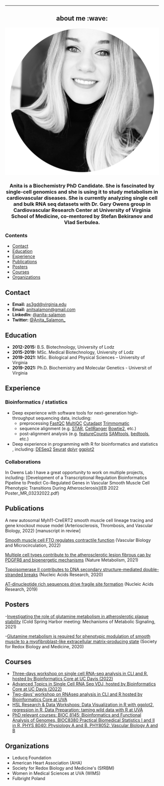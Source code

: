 ---
<h2 align="center"> about me :wave:</h2>


<p align="center">
<img src="figure/AS_bio2.png" width="600" />
</p>
<h3 align="center">Anita is a Biochemistry PhD Candidate. She is fascinated by single-cell genomics and she is using it to study metabolism in cardiovascular diseases. She is currently analyzing single cell and bulk RNA seq datasets with Dr. Gary Owens group in Cardiovascular Research Center at University of Virginia School of Medicine, co-mentored by Stefan Bekiranov and Vlad Serbulea. </h3>


### Contents

- [Contact](#contact)
- [Education](#education)
- [Experience](#experience)
- [Publications](#publications)
- [Posters](#posters)
- [Courses](#courses)
- [Organizations](#organizations)

## Contact

- **Email:** as3gd@virginia.edu
- **Email:** anitsalamon@gmail.com
- **LinkedIn:** [@anita-salamon](https://www.linkedin.com/in/anita-salamon/)
- **Twitter:** [@Anita_Salamon_](https://twitter.com/Anita_Salamon_)

## Education

- **2012-2015:** B.S. Biotechnology, University of Lodz
- **2015-2019:** MSc. Medical Biotechnology, University of Lodz
- **2019-2021:** MSc. Biological and Physical Sciences – University of Virginia
- **2019-2021:** Ph.D. Biochemistry and Molecular Genetics - Universit of Virginia  

## Experience 
### Bioinformatics / statistics
- Deep experience with software tools for next-generation high-throughput sequencing data, including:
  * preprocessing 
    [FastQC](https://www.bioinformatics.babraham.ac.uk/projects/fastqc/)
    [MultiQC](https://multiqc.info/docs/)
    [Cutadapt](https://cutadapt.readthedocs.io/en/stable/guide.html)
    [Trimmomatic](http://www.usadellab.org/cms/uploads/supplementary/Trimmomatic/TrimmomaticManual_V0.32.pdf)
  * sequence alignment (e.g.
    [STAR](https://physiology.med.cornell.edu/faculty/skrabanek/lab/angsd/lecture_notes/STARmanual.pdf),
    [CellRanger](https://support.10xgenomics.com/single-cell-gene-expression/software/pipelines/latest/what-is-cell-ranger)
    [Bowtie2](http://bowtie-bio.sourceforge.net/bowtie2/index.shtml), etc.)
  * post-alignment analysis (e.g.
    [featureCounts](https://subread.sourceforge.net/SubreadUsersGuide.pdf)
    [SAMtools](http://samtools.sourceforge.net),
    [bedtools](https://bedtools.readthedocs.io/en/latest/), etc.)
-	Deep experience in programming with R for bioinformatics and statistics , including: 
    [DESeq2](https://bioconductor.org/packages/devel/bioc/vignettes/DESeq2/inst/doc/DESeq2.html)
    [Seurat](https://github.com/satijalab/seurat)
    [dplyr](https://cran.r-project.org/web/packages/dplyr/dplyr.pdf)
    [ggplot2](https://cran.r-project.org/web/packages/ggplot2/ggplot2.pdf)
    
### Collaborations 
In Owens Lab I have a great opportunity to work on multiple projects, including: 
[Development of a Transcriptional Regulation Bioinformatics Pipeline to Predict Co-Regulated Genes in Vascular Smooth Muscle Cell Phenotypic Transitions During Atherosclerosis](EB 2022 Poster_MR_03232022.pdf)


## Publications
A new autosomal Myh11-CreERT2 smooth muscle cell lineage tracing and gene knockout mouse model (Arteriosclerosis, Thrombosis, and Vascular Biology, 2022) [manuscript in review]

[Smooth muscle cell FTO regulates contractile function](https://journals.physiology.org/doi/abs/10.1152/ajpheart.00427.2022) (Vascular Biology and Microcirculation, 2022)

[Multiple cell types contribute to the atherosclerotic lesion fibrous cap by PDGFRβ and bioenergetic mechanisms](https://www.nature.com/articles/s42255-020-00338-8) (Nature Metabolism, 2021)

[Topoisomerase II contributes to DNA secondary structure-mediated double-stranded breaks](https://academic.oup.com/nar/article/48/12/6654/5851738) (Nucleic Acids Research, 2020)

[AT-dinucleotide rich sequences drive fragile site formation](https://scholar.google.com/citations?view_op=view_citation&hl=en&user=5SLvIw0AAAAJ&citation_for_view=5SLvIw0AAAAJ:9yKSN-GCB0IC) (Nucleic Acids Research, 2019)

## Posters
-[Investigating the role of glutamine metabolism in atheroslerotic plaque stability](20211014AS_Poster_CSHL.pdf)
(Cold Spring Harbor meeting: Mechanisms of Metabolic Signaling, 2021)

-[Glutamine metabolism is required for phenotypic modulation of smooth muscle to a myofibroblast-like extracellular matrix-producing state](20201105AS_Poster_SFRBM.pdf) (Society for Redox Biology and Medicine, 2020)

## Courses
- [Three-days workshop on single cell RNA-seq analysis in CLI and R, hosted by Bioinformatics Core at UC Davis (2022)](https://github.com/ucdavis-bioinformatics-training/2022-March-Single-Cell-RNA-Seq-Analysis)
- [Advanced Topics in Single Cell RNA Seq VDJ, hosted by Bioinformatics Core at UC Davis (2022)](https://github.com/ucdavis-bioinformatics-training/2022-March-Advanced-Topics-in-Single-Cell-RNA-Seq-VDJ)
- [Two-days’ workshop on RNAseq analysis in CLI and R hosted by Bioinformatics Core at UVA](https://github.com/pk7zuva/rnaseq-workshop)
- [HSL Research & Data Workshops: Data Visualization in R with ggplot2, regression in R, Data Preparation: taming wild data with R at UVA](https://guides.hsl.virginia.edu/data/workshops)
- [PhD relevant courses: BIOC 8145: Bioinformatics and Functional Analysis of Genomes, BIOC8380 Practical Biomedical Statistics I and II in R, PHYS 8040: Physiology A and B, PHY8052: Vascular Biology A and B](https://med.virginia.edu/bims/bims-courses/bims-modules/)

## Organizations
- Leducq Foundation
- American Heart Association (AHA)
- Society for Redox Biology and Medicine's (SfRBM) 
- Women in Medical Sciences at UVA (WIMS)
- Fulbright Poland 





